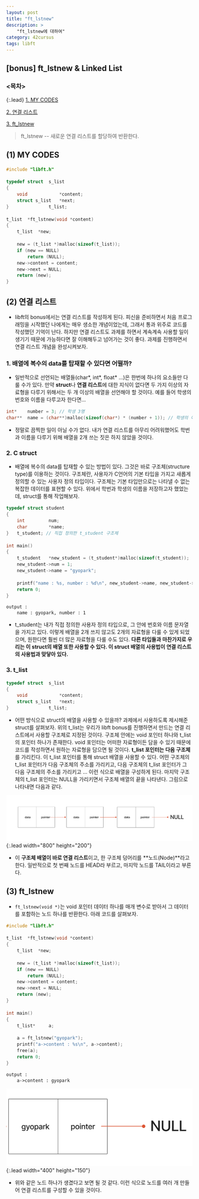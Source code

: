 ```yaml
---
layout: post
title: "ft_lstnew"
description: >
    "ft_lstnew에 대하여"
category: 42cursus
tags: libft
---
```

## [bonus] ft_lstnew & Linked List

### <목차>
{:.lead}
[1. MY CODES](#1-my-codes)

[2. 연결 리스트](#2-연결-리스트)

[3. ft_lstnew](#3-ft_lstnew)


> ft_lstnew -- 새로운 연결 리스트를 할당하여 반환한다.


## (1) MY CODES
~~~c
#include "libft.h"

typedef struct	s_list
{
	void			*content;
	struct s_list	*next;
}				t_list;

t_list	*ft_lstnew(void	*content)
{
	t_list	*new;

	new = (t_list *)malloc(sizeof(t_list));
	if (new == NULL)
		return (NULL);
	new->content = content;
	new->next = NULL;
	return (new);
}
~~~

## (2) 연결 리스트
- libft의 bonus에서는 연결 리스트를 작성하게 된다. 피신을 준비하면서 처음 프로그래밍을 시작했던 나에게는 매우 생소한 개념이었는데, 그래서 통과 위주로 코드를 작성했던 기억이 난다. 하지만 연결 리스트도 과제를 하면서 계속계속 사용할 일이 생기기 때문에 가능하다면 잘 이해해두고 넘어가는 것이 좋다. 과제를 진행하면서 연결 리스트 개념을 완성시켜보자.

### 1. 배열에 복수의 data를 탑재할 수 있다면 어떨까?
- 일반적으로 선언되는 배열들(char*, int*, float* ...)은 한번에 하나의 요소들만 다룰 수가 있다. 만약 **struct**나 **연결 리스트**에 대한 지식이 없다면 두 가지 이상의 자료형을 다루기 위해서는 두 개 이상의 배열을 선언해야 할 것이다. 예를 들어 학생의 번호와 이름을 다루고자 한다면...

~~~c
int*	number = 3; // 학생 3명
char**	name = (char**)malloc(sizeof(char*) * (number + 1)); // 학생의 이름을 담을 이중 배열
~~~

- 정말로 끔찍한 일이 아닐 수가 없다. 내가 연결 리스트를 아무리 어려워했어도 학번과 이름을 다루기 위해 배열을 2개 쓰는 짓은 하지 않았을 것이다.

### 2. C struct
- 배열에 복수의 data를 탑재할 수 있는 방법이 있다. 그것은 바로 구조체(structure type)를 이용하는 것이다. 구조체란, 사용자가 C언어의 기본 타입을 가지고 새롭게 정의할 수 있는 사용자 정의 타입이다. 구조체는 기본 타입만으로는 나타낼 수 없는 복잡한 데이터를 표현할 수 있다. 위에서 학번과 학생의 이름을 저장하고자 했었는데, struct를 통해 작업해보자.

~~~c
typedef struct student
{
	int			num;
	char		*name;	
}	t_student; // 직접 정의한 t_student 구조체 

int main()
{
	t_student	*new_student = (t_student*)malloc(sizeof(t_student));
	new_student->num = 1;
	new_student->name = "gyopark";

	printf("name : %s, number : %d\n", new_student->name, new_student->num);
	return 0;
}
~~~
~~~plain
output :
	name : gyopark, number : 1
~~~

- t_student는 내가 직접 정의한 사용자 정의 타입으로, 그 안에 번호와 이름 문자열을 가지고 있다. 이렇게 배열을 2개 쓰지 않고도 2개의 자료형을 다룰 수 있게 되었으며, 원한다면 훨씬 더 많은 자료형을 다룰 수도 있다. **다른 타입들과 마찬가지로 우리는 이 struct의 배열 또한 사용할 수 있다. 이 struct 배열의 사용법이 연결 리스트의 사용법과 맞닿아 있다.**

### 3. t_list
~~~c
typedef struct	s_list
{
	void			*content;
	struct s_list	*next;
}				t_list;
~~~

- 어떤 방식으로 struct의 배열을 사용할 수 있을까? 과제에서 사용하도록 제시해준 struct를 살펴보자. 위의 t_list는 우리가 libft bonus를 진행하면서 만드는 연결 리스트에서 사용할 구조체로 지정된 것이다. 구조체 안에는 void 포인터 하나와 t_list의 포인터 하나가 존재한다. void 포인터는 어떠한 자료형이든 담을 수 있기 때문에 코드를 작성하면서 원하는 자료형을 담으면 될 것이다. **t_list 포인터는 다음 구조체**를 가리킨다. 이 t_list 포인터를 통해 struct 배열을 사용할 수 있다. 어떤 구조체의 t_list 포인터가 다음 구조체의 주소를 가리키고, 다음 구조체의 t_list 포인터가 그 다음 구조체의 주소를 가리키고 ... 이런 식으로 배열을 구성하게 된다. 마지막 구조체의 t_list 포인터는 NULL을 가리키면서 구조체 배열의 끝을 나타낸다. 그림으로 나타내면 다음과 같다.

 ![linked-list](/assets/img/libft/linked-list.png){:.lead width="800" height="200"}

- 이 **구조체 배열이 바로 연결 리스트**이고, 한 구조체 덩어리를 **노드(Node)**라고 한다. 일반적으로 첫 번째 노드를 HEAD라 부르고, 마지막 노드를 TAIL이라고 부른다.

## (3) ft_lstnew
- `ft_lstnew(void *)`는 void 포인터 데이터 하나를 매개 변수로 받아서 그 데이터를 포함하는 노드 하나를 반환한다. 아래 코드를 살펴보자.

~~~c
#include "libft.h"

t_list	*ft_lstnew(void	*content)
{
	t_list	*new;

	new = (t_list *)malloc(sizeof(t_list));
	if (new == NULL)
		return (NULL);
	new->content = content;
	new->next = NULL;
	return (new);
}

int main()
{
	t_list*		a;

	a = ft_lstnew("gyopark");
	printf("a->content : %s\n", a->content);
	free(a);
	return 0;
}
~~~
~~~plain
output :
	a->content : gyopark
~~~

 ![ex1-list](/assets/img/libft/gyopark-list.png){:.lead width="400" height="150"}

- 위와 같은 노드 하나가 생겼다고 보면 될 것 같다. 이런 식으로 노드를 여러 개 만들어 연결 리스트를 구성할 수 있을 것이다.